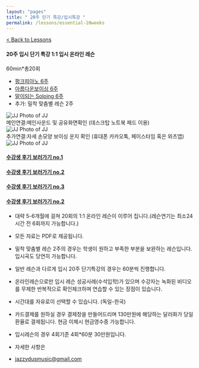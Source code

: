 ```yaml
---
layout: "pages"
title: " 20주 단기 특강/입시특강 "
permalink: /lessons/essential-20weeks
---
```

<a href="/lessons">< Back to Lessons</a>

#### 20주 입시 단기 특강 1:1 입시 온라인 레슨
60min*총20회 

- <a href="/lessons/essential-funk">펑크피아노 6주</a>
- <a href="/lessons/essential-voicings">아름다운보이싱 6주</a>
- <a href="/lessons/essential-scale">말이되는 Soloing 6주</a>
- 추가: 밀착 맞춤별 레슨 2주 

<img src="https://jjmusic-online.github.io/assets/images/Lessonshot.jpeg" alt="JJ Photo of JJ"
	title="Photo of JJ" style="min-width: 150px" />
    <br>메인연결:메인사운드 및 공유화면확인 (데스크탑 노트북 패드 이용)
<img src="https://jjmusic-online.github.io/assets/images/kakao-1.jpeg" alt="JJ Photo of JJ"
	title="Photo of JJ" style="min-width: 150px" />
    <br>추가연결:자세 손모양 보이싱 운지 확인 (휴대폰 카카오톡, 페이스타임 혹은 와츠앱)
<img src="https://jjmusic-online.github.io/assets/images/kakao-2.jpeg" alt="JJ Photo of JJ"
	title="Photo of JJ" style="min-width: 150px" />
#### <a href="https://jjmusic-online.github.io/assets/images/photo13.jpg">수강생 후기 보러가기 no.1</a>
#### <a href="https://jjmusic-online.github.io/assets/images/Onlinefeedback2.jpg">수강생 후기 보러가기 no.2</a>
#### <a href="https://jjmusic-online.github.io/assets/images/feedback3.JPG">수강생 후기 보러가기 no.3</a>
#### <a href="https://jjmusic-online.github.io/assets/images/feedback4.JPG">수강생 후기 보러가기 no.2</a>



- 대략 5-6개월에 걸쳐 20회의 1:1 온라인 레슨이 이루어 집니다.(레슨연기는 최소24시간 전 6회까지 가능합니다.)
- 모든 자료는 PDF로 제공됩니다. 
- 밀착 맞춤별 레슨 2주의 경우는 학생이 원하고 부족한 부분을 보완하는 레슨입니다. 입시곡도 당연히 가능합니다.
- 일반 레슨과 다르게 입시 20주 단기특강의 경우는 60분씩 진행합니다.
- 온라인레슨으로만 입시 레슨 성공사례(수석입학)가 있으며 수강자는 녹화된 비디오를 무제한 반복적으로 확인체크하며
연습할 수 있는 장점이 있습니다. 
- 시간대를 자유로이 선택할 수 있습니다. (독일-한국)
- 카드결제를 원하실 경우 결제창을 만들어드리며 130만원에 해당하는 달러화가 당일환율로 결제됩니다. 현금 이체시 현금영수증 가능합니다.
- 입시레슨의 경우 4회기준 4회*60분 30만원입니다.


- 자세한 사항은
- jazzydusmusic@gmail.com






